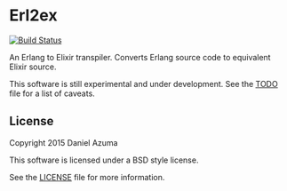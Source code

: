 # Erl2ex

[![Build Status](https://travis-ci.org/dazuma/erl2ex.svg?branch=master)](https://travis-ci.org/dazuma/erl2ex)

An Erlang to Elixir transpiler. Converts Erlang source code to equivalent Elixir source.

This software is still experimental and under development. See the [TODO](TODO.md) file for a list of caveats.

## License

Copyright 2015 Daniel Azuma

This software is licensed under a BSD style license.

See the [LICENSE](LICENSE) file for more information.
